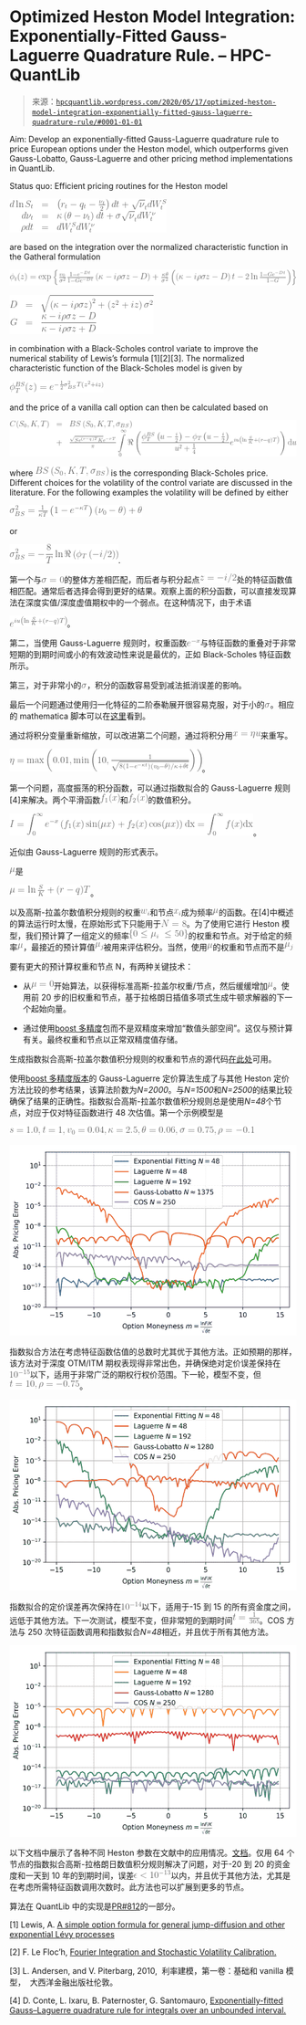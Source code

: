 <!--yml

category: 未分类

date: 2024-05-13 00:11:53

-->

# Optimized Heston Model Integration: Exponentially-Fitted Gauss-Laguerre Quadrature Rule. – HPC-QuantLib

> 来源：[`hpcquantlib.wordpress.com/2020/05/17/optimized-heston-model-integration-exponentially-fitted-gauss-laguerre-quadrature-rule/#0001-01-01`](https://hpcquantlib.wordpress.com/2020/05/17/optimized-heston-model-integration-exponentially-fitted-gauss-laguerre-quadrature-rule/#0001-01-01)

Aim: Develop an exponentially-fitted Gauss-Laguerre quadrature rule to price European options under the Heston model, which outperforms given Gauss-Lobatto, Gauss-Laguerre and other pricing method implementations in QuantLib.

Status quo: Efficient pricing routines for the Heston model

![\\begin{array}{rcl} d \\ln S\_t&=& \\left(r\_t - q\_t - \\frac{\\nu\_t}{2}\\right)dt + \\sqrt\\nu\_t dW^{S}\_t \\nonumber \\\\ d\\nu\_t&=& \\kappa\\left(\\theta-\\nu\_t \\right ) dt + \\sigma\\sqrt\\nu\_t dW^\\nu\_t \\nonumber \\\\ \\rho dt &=& dW^{S}\_tdW^\\nu\_t \\end{array}](img/7bb998b60af889698cbc7da23e39455e.png)

are based on the integration over the normalized characteristic function in the Gatheral formulation

![\\phi\_t(z) = \\exp\\left\\{\\frac{v\_0}{\\sigma\²}\\frac{1-e^{-Dt}}{1-Ge^{-Dt}}\\left(\\kappa-i\\rho\\sigma z-D\\right) + \\frac{\\kappa\\theta}{\\sigma\²}\\left(\\left(\\kappa-i\\rho\\sigma z-D\\right)t-2\\ln\\frac{1-Ge^{-Dt}}{1-G}\\right) \\right\\}](img/579b82b565b9de252e33440e65e2414a.png)

![\\begin{array}{rcl} D&=&\\sqrt{\\left(\\kappa - i\\rho\\sigma z\\right)\²+\\left(z\²+iz\\right)\\sigma\²} \\nonumber \\\\ G&=&\\displaystyle\\frac{\\kappa -i\\rho\\sigma z-D}{\\kappa -i\\rho\\sigma z + D}\\end{array}](img/e77612059b60e5dc57ad01a117bfe2f4.png)

in combination with a Black-Scholes control variate to improve the numerical stability of Lewis’s formula [1][2][3]. The normalized characteristic function of the Black-Scholes model is given by

![\\phi\^{BS}\_T(z)=e^{-\\frac{1}{2}\\sigma\_{BS}² T (z\² + iz)} ](img/af848a6610ddd0dcd89bc0f92e65175c.png)

and the price of a vanilla call option can then be calculated based on

![\\begin{array}{rcl} C(S\_0, K, T)&=&BS\\left(S\_0, K, T, \\sigma\_{BS}\\right) \\nonumber \\\\ &+& \\frac{\\sqrt{Se^{(r-q)T}K}e^{-rT}}{\\pi}\\displaystyle\\int\\limits\_{0}^{\\infty}{\\Re\\left( \\frac{\\phi\^{BS}\_T\\left(u-\\frac{i}{2}\\right) - \\phi\_T\\left(u-\\frac{i}{2}\\right)}{u\²+\\frac{1}{4}} e^{i u \\left(\\ln\\frac{S}{K}+(r-q)T\\right) } \\right)  \\mathrm{d}u}\\end{array}](img/a29f81e4c4761634ab7b01cd74092f2a.png)

where ![BS\\left(S\_0, K, T, \\sigma\_{BS}\\right)](img/7a540b78e38573509ae5522e932ac68c.png) is the corresponding Black-Scholes price. Different choices for the volatility of the control variate are discussed in the literature. For the following examples the volatility will be defined by either

![\\sigma\_{BS}² = \\frac{1}{\\kappa T}\\left(1-e^{-\\kappa T}\\right)\\left(\\nu_0-\\theta\\right) + \\theta](img/789c0caab2971ab81c62176376e538cc.png)

or

![\\displaystyle \\sigma\_{BS}² = -\\frac{8}{T} \\ln{\\Re\\left(\\phi\_T\\left(-i/2\\right)\\right)}](img/51ac91fa5db2e8bbe7beb5d4cbb63e69.png).

第一个与![\sigma=0](img/34a8165faaaa3fe8484c329f7064507e.png)的整体方差相匹配，而后者与积分起点![z=-i/2](img/06d58b4dcf2b1cfce97f5c0d674c61a2.png)处的特征函数值相匹配。通常后者选择会得到更好的结果。观察上面的积分函数，可以直接发现算法在深度实值/深度虚值期权中的一个弱点。在这种情况下，由于术语

![e^{i u \left(\ln\frac{S}{K}+(r-q)T\right) }](img/c95782add722b2cd78bc791fc29f32c0.png)。

第二，当使用 Gauss-Laguerre 规则时，权重函数![e^{-x}](img/a7b767139add140fb7f9e058e1b2c60c.png)与特征函数的重叠对于非常短期的到期时间或小的有效波动性来说是最优的，正如 Black-Scholes 特征函数所示。

第三，对于非常小的![\sigma](img/d2e0f91b4f9ab5cb8554a898295d118c.png)，积分的函数容易受到减法抵消误差的影响。

最后一个问题通过使用归一化特征的二阶泰勒展开很容易克服，对于小的![\sigma](img/d2e0f91b4f9ab5cb8554a898295d118c.png)。相应的 mathematica 脚本可以在[这里](https://github.com/klausspanderen/HestonExponentialFitting/blob/master/mathematica/heston_expansion.nb)看到。

通过将积分变量重新缩放，可以改进第二个问题，通过将积分用![x = \eta u](img/aaa4b05fd0f4251b2e8b4322a68243d5.png)来重写。

![\eta = \max\left(0.01, \min\left(10, \frac{1}{\sqrt{8(1-e^{-\kappa t})(v_0-\theta)/\kappa + \theta t}}\right)\right)](img/37a3840bc771ff92fefd01cd3710538c.png)。

第一个问题，高度振荡的积分函数，可以通过指数拟合的 Gauss-Laguerre 规则[4]来解决。两个平滑函数![f_1(x)](img/d26f9fea14d5215d3872120b2ef2e310.png)和![f_2(x)](img/1aaf37be720215aa70469f5af7a0b725.png)的数值积分。

![I = \displaystyle \int_0^\infty e^{-x} \left(f_1(x) \sin(\mu x) + f_2(x)\cos(\mu x)\right)\mathrm{dx} = \int_0^\infty f(x)\mathrm{dx}](img/23ee0cb51a20b23dd34c239da90cec50.png)。

近似由 Gauss-Laguerre 规则的形式表示。

![I \approx \sum_i^N w_i(\mu) f(x_i(\mu))](img/9490e276005995b211909e54b860be4f.png)是

![\mu =\ln\frac{S}{K}+(r-q)T](img/4ac3514d108ed8c8a2811a2f135cacdf.png)。

以及高斯-拉盖尔数值积分规则的权重![w_i](img/fc546c6cc29bfda565ce1c16bbda3848.png)和节点![x_i](img/8f45c962de64c5d9724b2cce9f75df2f.png)成为频率![\mu](img/9490e276005995b211909e54b860be4f.png)的函数。在[4]中概述的算法运行时太慢，在原始形式下只能用于![N=8](img/0713bd8b396423b556897fa9d49a54b1.png)。为了使用它进行 Heston 模型，我们预计算了一组定义的频率![\{0 \leq \mu_i\ \leq 50\}](img/62ec5a82721242219a2e00f6e98f72e9.png)的权重和节点。对于给定的频率![\mu](img/9490e276005995b211909e54b860be4f.png)，最接近的预计算值![\mu_j](img/a075e75d60cc4f53293bd6afce89bbcb.png)被用来评估积分。当然，使用![\mu](img/9490e276005995b211909e54b860be4f.png)的权重和节点而不是![\mu_j](img/a075e75d60cc4f53293bd6afce89bbcb.png)

要有更大的预计算权重和节点 N，有两种关键技术：

+   从![\mu=0](img/bb64a3927666587e35cae58f72986038.png)开始算法，以获得标准高斯-拉盖尔权重/节点，然后缓缓增加![\mu](img/9490e276005995b211909e54b860be4f.png)。使用前 20 步的旧权重和节点，基于拉格朗日插值多项式生成牛顿求解器的下一个起始向量。

+   通过使用[boost 多精度](https://www.boost.org/doc/libs/1_73_0/libs/multiprecision/doc/html/index.html)包而不是双精度来增加“数值头部空间”。这仅与预计算有关。最终权重和节点以正常双精度值存储。

生成指数拟合高斯-拉盖尔数值积分规则的权重和节点的源代码[在此处](https://github.com/klausspanderen/HestonExponentialFitting/blob/master/exponential_fitting/ef_laguerre.cpp)可用。

使用[boost 多精度版本](https://github.com/klausspanderen/HestonExponentialFitting/tree/master/ql/pricingengines/vanilla)的 Gauss-Laguerre 定价算法生成了与其他 Heston 定价方法比较的参考结果，该算法阶数为*N=2000*。与*N=1500*和*N=2500*的结果比较确保了结果的正确性。指数拟合高斯-拉盖尔数值积分规则总是使用*N=48*个节点，对应于仅对特征函数进行 48 次估值。第一个示例模型是

![\公式 s=1.0, t=1,v_0=0.04, \kappa=2.5,\theta=0.06, \sigma=0.75,\rho=-0.1](img/fc92c2c5ac5ac355b3324dcdf80f6f03.png)

![expfit1](img/0233d07d373e9a6c45d459bce0c5a662.png)

指数拟合方法在考虑特征函数估值的总数时尤其优于其他方法。正如预期的那样，该方法对于深度 OTM/ITM 期权表现得非常出色，并确保绝对定价误差保持在![10^{-15}](img/b76a7a9e0092f8a1913e4d5d37865b4f.png)以下，适用于非常广泛的期权行权价范围。下一轮，模型不变，但![t =10, \rho=-0.75](img/754f2fb61d8e11bf7428bb3041e6c452.png)。

![expfit2](img/24387e0011045ffeeb56233722bd752b.png)

指数拟合的定价误差再次保持在![10^{-14}](img/cf2338e02a673f39f00df3fce4773674.png)以下，适用于-15 到 15 的所有资金度之间，远低于其他方法。下一次测试，模型不变，但非常短的到期时间![t=\frac{1}{365}](img/78da107c5367e1a2a9c4c741ed684464.png)。COS 方法与 250 次特征函数调用和指数拟合*N=48*相近，并且优于所有其他方法。

![expfit3](img/ca20cde3ef864d62a225515509875fe6.png)

以下文档中展示了各种不同 Heston 参数在文献中的应用情况。[文档](https://hpcquantlib.files.wordpress.com/2020/05/heston_catalog-3.pdf)。仅用 64 个节点的指数拟合高斯-拉格朗日数值积分规则解决了问题，对于-20 到 20 的资金度和一天到 10 年的到期时间，误差![\epsilon < 10^{-13}](img/3fa7f83a92a6d80baab287cade1b3b38.png)以内，并且优于其他方法，尤其是在考虑所需特征函数调用次数时。此方法也可以扩展到更多的节点。

算法在 QuantLib 中的实现是[PR#812](https://github.com/lballabio/QuantLib/pull/812)的一部分。

[1] Lewis, A. [A simple option formula for general jump-diffusion and other exponential Lévy processes](https://papers.ssrn.com/sol3/papers.cfm?abstract_id=282110)

[2] F. Le Floc’h, [Fourier Integration and Stochastic Volatility Calibration.](https://papers.ssrn.com/sol3/papers.cfm?abstract_id=2362968)

[3] L. Andersen, and V. Piterbarg, 2010,  利率建模，第一卷：基础和 vanilla 模型，  大西洋金融出版社伦敦。

[4] D. Conte, L. Ixaru, B. Paternoster, G. Santomauro, [Exponentially-fitted Gauss–Laguerre quadrature rule for integrals over an unbounded interval.](https://www.sciencedirect.com/science/article/pii/S0377042713003385)
